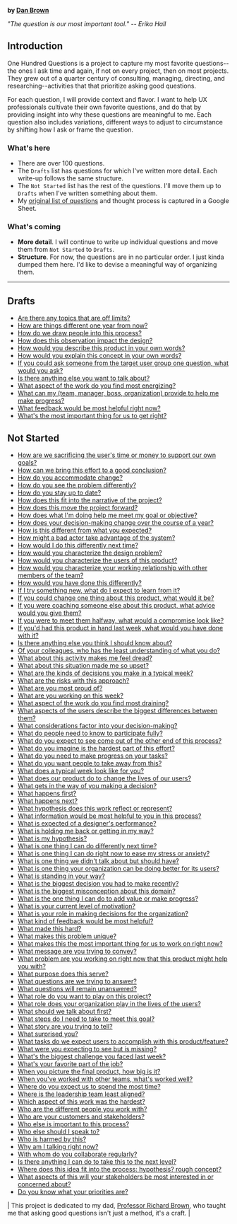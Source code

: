 **by [Dan Brown](https://www.linkedin.com/in/danmbrown/)**

*"The question is our most important tool." -- Erika Hall*


## Introduction

One Hundred Questions is a project to capture my most favorite questions--the ones I ask time and again, if not on every project, then on most projects. They grew out of a quarter century of consulting, managing, directing, and researching--activities that that prioritize asking good questions.

For each question, I will provide context and flavor. I want to help UX professionals cultivate their own favorite questions, and do that by providing insight into why these questions are meaningful to me. Each question also includes variations, different ways to adjust to circumstance by shifting how I ask or frame the question.

### What's here
* There are over 100 questions.
* The `Drafts` list has questions for which I've written more detail. Each write-up follows the same structure.
* The `Not Started` list has the rest of the questions. I'll move them up to `Drafts` when I've written something about them.
* My [original list of questions](https://docs.google.com/spreadsheets/d/1whFvRTn-OuUXCMztTlbDpoezXBw77HbABqDRxW9g63E/edit?usp=sharing) and thought process is captured in a Google Sheet.

### What's coming
* **More detail**. I will continue to write up individual questions and move them from `Not Started` to `Drafts`.
* **Structure**. For now, the questions are in no particular order. I just kinda dumped them here. I'd like to devise a meaningful way of organizing them.

-------

## Drafts

* [Are there any topics that are off limits?](AreThereAnyTopicsThatAreOffLimits)
* [How are things different one year from now?](HowAreThingsDifferentOneYearFromNow)
* [How do we draw people into this process?](HowDoWeDrawPeopleIntoThisProcess)
* [How does this observation impact the design?](HowDoesThisObservationImpactTheDesign)
* [How would you describe this product in your own words?](HowWouldYouDescribeThisProductInYourOwnWords)
* [How would you explain this concept in your own words?](HowWouldYouExplainThisConceptInYourOwnWords)
* [If you could ask someone from the target user group one question, what would you ask?](IfYouCouldAskSomeoneFromTheTargetUserGroupOneQuestionWhatWouldYouAsk)
* [Is there anything else you want to talk about?](IsThereAnythingElseYouWantToTalkAbout)
* [What aspect of the work do you find most energizing?](WhatAspectOfTheWorkDoYouFindMostEnergizing)
* [What can my (team, manager, boss, organization) provide to help me make progress?](WhatCanMyTeamManagerBossOrganizationProvideToHelpMeMakeProgress)
* [What feedback would be most helpful right now?](WhatFeedbackWouldBeMostHelpfulRightNow)
* [What's the most important thing for us to get right?](WhatsTheMostImportantThingForUsToGetRight)

## Not Started

* [How are we sacrificing the user's time or money to support our own goals?](HowAreWeSacrificingTheUsersTimeOrMoneyToSupportOurOwnGoals)
* [How can we bring this effort to a good conclusion?](HowCanWeBringThisEffortToAGoodConclusion)
* [How do you accommodate change?](HowDoYouAccommodateChange)
* [How do you see the problem differently?](HowDoYouSeeTheProblemDifferently)
* [How do you stay up to date?](HowDoYouStayUpToDate)
* [How does this fit into the narrative of the project?](HowDoesThisFitIntoTheNarrativeOfTheProject)
* [How does this move the project forward?](HowDoesThisMoveTheProjectForward)
* [How does what I'm doing help me meet my goal or objective?](HowDoesWhatImDoingHelpMeMeetMyGoalOrObjective)
* [How does your decision-making change over the course of a year?](HowDoesYourDecisionMakingChangeOverTheCourseOfAYear)
* [How is this different from what you expected?](HowIsThisDifferentFromWhatYouExpected)
* [How might a bad actor take advantage of the system?](HowMightABadActorTakeAdvantageOfTheSystem)
* [How would I do this differently next time?](HowWouldIDoThisDifferentlyNextTime)
* [How would you characterize the design problem?](HowWouldYouCharacterizeTheDesignProblem)
* [How would you characterize the users of this product?](HowWouldYouCharacterizeTheUsersOfThisProduct)
* [How would you characterize your working relationship with other members of the team?](HowWouldYouCharacterizeYourWorkingRelationshipWithOtherMembersOfTheTeam)
* [How would you have done this differently?](HowWouldYouHaveDoneThisDifferently)
* [If I try something new, what do I expect to learn from it?](IfITrySomethingNewWhatDoIExpectToLearnFromIt)
* [If you could change one thing about this product, what would it be?](IfYouCouldChangeOneThingAboutThisProductWhatWouldItBe)
* [If you were coaching someone else about this product, what advice would you give them?](IfYouWereCoachingSomeoneElseAboutThisProductWhatAdviceWouldYouGiveThem)
* [If you were to meet them halfway, what would a compromise look like?](IfYouWereToMeetThemHalfwayWhatWouldACompromiseLookLike)
* [If you'd had this product in hand last week, what would you have done with it?](IfYoudHadThisProductInHandLastWeekWhatWouldYouHaveDoneWithIt)
* [Is there anything else you think I should know about?](IsThereAnythingElseYouThinkIShouldKnowAbout)
* [Of your colleagues, who has the least understanding of what you do?](OfYourColleaguesWhoHasTheLeastUnderstandingOfWhatYouDo)
* [What about this activity makes me feel dread?](WhatAboutThisActivityMakesMeFeelDread)
* [What about this situation made me so upset?](WhatAboutThisSituationMadeMeSoUpset)
* [What are the kinds of decisions you make in a typical week?](WhatAreTheKindsOfDecisionsYouMakeInATypicalWeek)
* [What are the risks with this approach?](WhatAreTheRisksWithThisApproach)
* [What are you most proud of?](WhatAreYouMostProudOf)
* [What are you working on this week?](WhatAreYouWorkingOnThisWeek)
* [What aspect of the work do you find most draining?](WhatAspectOfTheWorkDoYouFindMostDraining)
* [What aspects of the users describe the biggest differences between them?](WhatAspectsOfTheUsersDescribeTheBiggestDifferencesBetweenThem)
* [What considerations factor into your decision-making?](WhatConsiderationsFactorIntoYourDecision-Making)
* [What do people need to know to participate fully?](WhatDoPeopleNeedToKnowToParticipateFully)
* [What do you expect to see come out of the other end of this process?](WhatDoYouExpectToSeeComeOutOfTheOtherEndOfThisProcess)
* [What do you imagine is the hardest part of this effort?](WhatDoYouImagineIsTheHardestPartOfThisEffort)
* [What do you need to make progress on your tasks?](WhatDoYouNeedToMakeProgressOnYourTasks)
* [What do you want people to take away from this?](WhatDoYouWantPeopleToTakeAwayFromThis)
* [What does a typical week look like for you?](WhatDoesATypicalWeekLookLikeForYou)
* [What does our product do to change the lives of our users?](WhatDoesOurProductDoToChangeTheLivesOfOurUsers)
* [What gets in the way of you making a decision?](WhatGetsInTheWayOfYouMakingADecision)
* [What happens first?](WhatHappensFirst)
* [What happens next?](WhatHappensNext)
* [What hypothesis does this work reflect or represent?](WhatHypothesisDoesThisWorkReflectOrRepresent)
* [What information would be most helpful to you in this process?](WhatInformationWouldBeMostHelpfulToYouInThisProcess)
* [What is expected of a designer's performance?](WhatIsExpectedOfADesignersPerformance)
* [What is holding me back or getting in my way?](WhatIsHoldingMeBackOrGettingInMyWay)
* [What is my hypothesis?](WhatIsMyHypothesis)
* [What is one thing I can do differently next time?](WhatIsOneThingICanDoDifferentlyNextTime)
* [What is one thing I can do right now to ease my stress or anxiety?](WhatIsOneThingICanDoRightNowToEaseMyStressOrAnxiety)
* [What is one thing we didn't talk about but should have?](WhatIsOneThingWeDidntTalkAboutButShouldHave)
* [What is one thing your organization can be doing better for its users?](WhatIsOneThingYourOrganizationCanBeDoingBetterForItsUsers)
* [What is standing in your way?](WhatIsStandingInYourWay)
* [What is the biggest decision you had to make recently?](WhatIsTheBiggestDecisionYouHadToMakeRecently)
* [What is the biggest misconception about this domain?](WhatIsTheBiggestMisconceptionAboutThisDomain)
* [What is the one thing I can do to add value or make progress?](WhatIsTheOneThingICanDoToAddValueOrMakeProgress)
* [What is your current level of motivation?](WhatIsYourCurrentLevelOfMotivation)
* [What is your role in making decisions for the organization?](WhatIsYourRoleInMakingDecisionsForTheOrganization)
* [What kind of feedback would be most helpful?](WhatKindOfFeedbackWouldBeMostHelpful)
* [What made this hard?](WhatMadeThisHard)
* [What makes this problem unique?](WhatMakesThisProblemUnique)
* [What makes this the most important thing for us to work on right now?](WhatMakesThisTheMostImportantThingForUsToWorkOnRightNow)
* [What message are you trying to convey?](WhatMessageAreYouTryingToConvey)
* [What problem are you working on right now that this product might help you with?](WhatProblemAreYouWorkingOnRightNowThatThisProductMightHelpYouWith)
* [What purpose does this serve?](WhatPurposeDoesThisServe)
* [What questions are we trying to answer?](WhatQuestionsAreWeTryingToAnswer)
* [What questions will remain unanswered?](WhatQuestionsWillRemainUnanswered)
* [What role do you want to play on this project?](WhatRoleDoYouWantToPlayOnThisProject)
* [What role does your organization play in the lives of the users?](WhatRoleDoesYourOrganizationPlayInTheLivesOfTheUsers)
* [What should we talk about first?](WhatShouldWeTalkAboutFirst)
* [What steps do I need to take to meet this goal?](WhatStepsDoINeedToTakeToMeetThisGoal)
* [What story are you trying to tell?](WhatStoryAreYouTryingToTell)
* [What surprised you?](WhatSurprisedYou)
* [What tasks do we expect users to accomplish with this product/feature?](WhatTasksDoWeExpectUsersToAccomplishWithThisProduct/Feature)
* [What were you expecting to see but is missing?](WhatWereYouExpectingToSeeButIsMissing)
* [What's the biggest challenge you faced last week?](WhatsTheBiggestChallengeYouFacedLastWeek)
* [What's your favorite part of the job?](WhatsYourFavoritePartOfTheJob)
* [When you picture the final product, how big is it?](WhenYouPictureTheFinalProductHowBigIsIt)
* [When you've worked with other teams, what's worked well?](WhenYouveWorkedWithOtherTeamsWhatsWorkedWell)
* [Where do you expect us to spend the most time?](WhereDoYouExpectUsToSpendTheMostTime)
* [Where is the leadership team least aligned?](WhereIsTheLeadershipTeamLeastAligned)
* [Which aspect of this work was the hardest?](WhichAspectOfThisWorkWasTheHardest)
* [Who are the different people you work with?](WhoAreTheDifferentPeopleYouWorkWith)
* [Who are your customers and stakeholders?](WhoAreYourCustomersAndStakeholders)
* [Who else is important to this process?](WhoElseIsImportantToThisProcess)
* [Who else should I speak to?](WhoElseShouldISpeakTo)
* [Who is harmed by this?](WhoIsHarmedByThis)
* [Why am I talking right now?](WhyAmITalkingRightNow)
* [With whom do you collaborate regularly?](WithWhomDoYouCollaborateRegularly)
* [Is there anything I can do to take this to the next level?](IsThereAnythingICanDoToTakeThisToTheNextLevel)
* [Where does this idea fit into the process: hypothesis? rough concept?](WhereDoesThisIdeaFitIntoTheProcess:HypothesisRoughConcept)
* [What aspects of this will your stakeholders be most interested in or concerned about?](WhatAspectsOfThisWillYourStakeholdersBeMostInterestedInOrConcernedAbout)
* [Do you know what your priorities are?](DoYouKnowWhatYourPrioritiesAre)

| This project is dedicated to my dad, [Professor Richard Brown](https://www.youtube.com/@movies101/videos), who taught me that asking good questions isn't just a method, it's a craft. |
